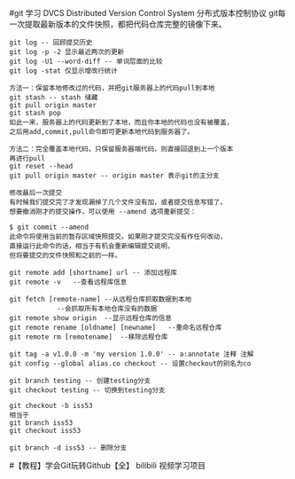 	
#git 学习
	DVCS  Distributed Version Control System 分布式版本控制协议
	git每一次提取最新版本的文件快照，都把代码仓库完整的镜像下来。
	
	git log -- 回顾提交历史
	git log -p -2 显示最近两次的更新
	git log -U1 --word-diff -- 单词层面的比较
	git log -stat 仅显示增改行统计
	
	方法一：保留本地修改过的代码，并把git服务器上的代码pull到本地
	git stash -- stash 储藏
	git pull origin master
	git stash pop
	如此一来，服务器上的代码更新到了本地，而且你本地的代码也没有被覆盖，
	之后用add,commit,pull命令即可更新本地代码到服务器了。

	方法二：完全覆盖本地代码，只保留服务器端代码，则直接回退到上一个版本
	再进行pull
	git reset --head
	git pull origin master -- origin master 表示git的主分支

	修改最后一次提交
	有时候我们提交完了才发现漏掉了几个文件没有加，或者提交信息写错了。
	想要撤消刚才的提交操作，可以使用 --amend 选项重新提交：

	$ git commit --amend
	此命令将使用当前的暂存区域快照提交。如果刚才提交完没有作任何改动，
	直接运行此命令的话，相当于有机会重新编辑提交说明，
	但将要提交的文件快照和之前的一样。

	git remote add [shortname] url -- 添加远程库
	git remote -v 	--查看远程库信息

	git fetch [remote-name]	--从远程仓库抓取数据到本地
				--会抓取所有本地仓库没有的数据
	git remote show origin	--显示远程仓库的信息
	git remote rename [oldname] [newname]	--重命名远程仓库
	git remote rm [remotename]	--移除远程仓库

	git tag -a v1.0.0 -m 'my version 1.0.0'	-- a:annotate 注释 注解
	git config --global alias.co checkout -- 设置checkout的别名为co

	git branch testing -- 创建testing分支
	git checkout testing -- 切换到testing分支

	git checkout -b iss53
	相当于
	git branch iss53
	git checkout iss53

	git branch -d iss53 -- 删除分支

#【教程】学会Git玩转Github【全】 bilibili 视频学习项目




